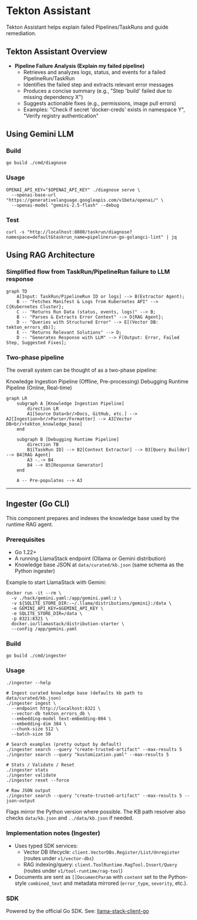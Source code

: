 # Tekton Assistant

Tekton Assistant helps explain failed Pipelines/TaskRuns and guide remediation. 

## Tekton Assistant Overview

- **Pipeline Failure Analysis (Explain my failed pipeline)**
  - Retrieves and analyzes logs, status, and events for a failed PipelineRun/TaskRun
  - Identifies the failed step and extracts relevant error messages
  - Produces a concise summary (e.g., "Step 'build' failed due to missing dependency X")
  - Suggests actionable fixes (e.g., permissions, image pull errors)
  - Examples: "Check if secret 'docker-creds' exists in namespace Y", "Verify registry authentication"

## Using Gemini LLM

### Build
```
go build ./cmd/diagnose
```

### Usage
```
OPENAI_API_KEY="$OPENAI_API_KEY" ./diagnose serve \
  --openai-base-url "https://generativelanguage.googleapis.com/v1beta/openai/" \
  --openai-model "gemini-2.5-flash" --debug
```
### Test
```
curl -s "http://localhost:8080/taskrun/diagnose?namespace=default&taskrun_name=pipelinerun-go-golangci-lint" | jq
```


## Using RAG Architecture 

### Simplified flow from TaskRun/PipelineRun failure to LLM response
```mermaid
graph TD
    A[Input: TaskRun/PipelineRun ID or logs] --> B(Extractor Agent);
    B -- "Fetches Manifest & Logs from Kubernetes API" --> C{Kubernetes Cluster};
    C -- "Returns Run Data (status, events, logs)" --> B;
    B -- "Parses & Extracts Error Context" --> D{RAG Agent};
    D -- "Queries with Structured Error" --> E[(Vector DB: tekton_errors_db)];
    E -- "Returns Relevant Solutions" --> D;
    D -- "Generates Response with LLM" --> F[Output: Error, Failed Step, Suggested Fixes];
```

### Two-phase pipeline
The overall system can be thought of as a two-phase pipeline:

Knowledge Ingestion Pipeline (Offline, Pre-processing)
Debugging Runtime Pipeline (Online, Real-time)
```mermaid
graph LR
    subgraph A [Knowledge Ingestion Pipeline]
        direction LR
        A1[Source Data<br/>Docs, GitHub, etc.] --> A2[Ingestion<br/>Parser/Formatter] --> A3[Vector DB<br/>tekton_knowledge_base]
    end

    subgraph B [Debugging Runtime Pipeline]
        direction TB
        B1[TaskRun ID] --> B2[Context Extractor] --> B3[Query Builder] --> B4[RAG Agent]
        A3 -.-> B4
        B4 --> B5[Response Generator]
    end

    A -- Pre-populates --> A3
```

---

## Ingester (Go CLI)
This component prepares and indexes the knowledge base used by the runtime RAG agent.

### Prerequisites
- Go 1.22+
- A running LlamaStack endpoint (Ollama or Gemini distribution)
- Knowledge base JSON at `data/curated/kb.json` (same schema as the Python ingester)

Example to start LlamaStack with Gemini:
```
docker run -it --rm \
  -v ./hack/gemini.yaml:/app/gemini.yaml:z \
  -v ${SQLITE_STORE_DIR:-~/.llama/distributions/gemini}:/data \
  -e GEMINI_API_KEY=$GEMINI_API_KEY \
  -e SQLITE_STORE_DIR=/data \
  -p 8321:8321 \
  docker.io/llamastack/distribution-starter \
  --config /app/gemini.yaml
```

### Build
```
go build ./cmd/ingester
```

### Usage
```
./ingester --help

# Ingest curated knowledge base (defaults kb path to data/curated/kb.json)
./ingester ingest \
  --endpoint http://localhost:8321 \
  --vector-db tekton_errors_db \
  --embedding-model text-embedding-004 \
  --embedding-dim 384 \
  --chunk-size 512 \
  --batch-size 50

# Search examples (pretty output by default)
./ingester search --query "create-trusted-artifact" --max-results 5
./ingester search --query "kustomization.yaml" --max-results 5

# Stats / Validate / Reset
./ingester stats
./ingester validate
./ingester reset --force

# Raw JSON output
./ingester search --query "create-trusted-artifact" --max-results 5 --json-output
```

Flags mirror the Python version where possible. The KB path resolver also checks `data/kb.json` and `../data/kb.json` if needed.

### Implementation notes (Ingester)
- Uses typed SDK services:
  - Vector DB lifecycle: `client.VectorDBs.Register/List/Unregister` (routes under `v1/vector-dbs`)
  - RAG indexing/query: `client.ToolRuntime.RagTool.Insert/Query` (routes under `v1/tool-runtime/rag-tool`)
- Documents are sent as `[]DocumentParam` with `content` set to the Python-style `combined_text` and metadata mirrored (`error_type`, `severity`, etc.).

### SDK
Powered by the official Go SDK. See: [llama-stack-client-go](https://github.com/llamastack/llama-stack-client-go)
